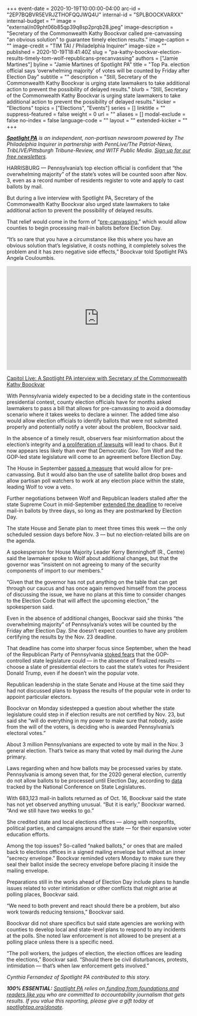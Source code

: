 +++
event-date = 2020-10-19T10:00:00-04:00
arc-id = "2EP7BQBVR5EVRJZTHOFQQJWQ4U"
internal-id = "SPLBOOCKVARXX"
internal-budget = ""
image = "external/n09pht06b85qp39q8sp2prqb28.jpeg"
image-description = "Secretary of the Commonwealth Kathy Boockvar called pre-canvassing \"an obvious solution\" to guarantee timely election results."
image-caption = ""
image-credit = "TIM TAI / Philadelphia Inquirer"
image-size = ""
published = 2020-10-19T18:41:40Z
slug = "pa-kathy-boockvar-election-results-timely-tom-wolf-republicans-precanvassing"
authors = ["Jamie Martines"]
byline = "Jamie Martines of Spotlight PA"
title = "Top Pa. election official says ‘overwhelming majority’ of votes will be counted by Friday after Election Day"
subtitle = ""
description = "Still, Secretary of the Commonwealth Kathy Boockvar is urging state lawmakers to take additional action to prevent the possibility of delayed results."
blurb = "Still, Secretary of the Commonwealth Kathy Boockvar is urging state lawmakers to take additional action to prevent the possibility of delayed results."
kicker = "Elections"
topics = ["Elections", "Events"]
series = []
linktitle = ""
suppress-featured = false
weight = 0
url = ""
aliases = []
modal-exclude = false
no-index = false
language-code = ""
layout = ""
extended-kicker = ""
+++

<a href="https://www.spotlightpa.org/"><i><b>Spotlight PA</b></i></a><i> is an independent, non-partisan newsroom powered by The Philadelphia Inquirer in partnership with PennLive/The Patriot-News, TribLIVE/Pittsburgh Tribune-Review, and WITF Public Media. </i><a href="https://www.spotlightpa.org/newsletters"><i>Sign up for our free newsletters</i></a><i>.</i>

HARRISBURG — Pennsylvania’s top election official is confident that “the overwhelming majority” of the state’s votes will be counted soon after Nov. 3, even as a record number of residents register to vote and apply to cast ballots by mail.

But during a live interview with Spotlight PA, Secretary of the Commonwealth Kathy Boockvar also urged state lawmakers to take additional action to prevent the possibility of delayed results.

That relief would come in the form of “<a href="https://www.spotlightpa.org/news/2020/10/pa-election-mail-ballots-counties-legislature-talks/" target=_blank>pre-canvassing</a>,” which would allow counties to begin processing mail-in ballots before Election Day.

“It’s so rare that you have a circumstance like this where you have an obvious solution that’s legislative, it costs nothing, it completely solves the problem and it has zero negative side effects,” Boockvar told Spotlight PA’s Angela Couloumbis.

<div style="padding:56.25% 0 0 0;position:relative;"><iframe src="https://player.vimeo.com/video/469848279?color=ffcb05&title=0&byline=0" style="position:absolute;top:0;left:0;width:100%;height:100%;" frameborder="0" allow="autoplay; fullscreen" allowfullscreen></iframe></div>
<script src="https://player.vimeo.com/api/player.js"></script>

<a class="is-sr-only" href="https://vimeo.com/469848279">Capitol Live: A Spotlight PA interview with Secretary of the Commonwealth Kathy Boockvar</a>

With Pennsylvania widely expected to be a deciding state in the contentious presidential contest, county election officials have for months asked lawmakers to pass a bill that allows for pre-canvassing to avoid a doomsday scenario where it takes weeks to declare a winner. The added time also would allow election officials to identify ballots that were not submitted properly and potentially notify a voter about the problem, Boockvar said.

In the absence of a timely result, observers fear misinformation about the election’s integrity and <a href="https://www.spotlightpa.org/news/2020/10/pa-supreme-federal-courts-election-decisions/" target=_blank>a proliferation of lawsuits</a> will lead to chaos. But it now appears less likely than ever that Democratic Gov. Tom Wolf and the GOP-led state legislature will come to an agreement before Election Day.

The House in September <a href="https://www.spotlightpa.org/news/2020/09/pa-election-reform-mail-ballots-voting-drop-boxes/" target="_blank">passed a measure</a> that would allow for pre-canvassing. But it would also ban the use of satellite ballot drop boxes and allow partisan poll watchers to work at any election place within the state, leading Wolf to vow a veto.

Further negotiations between Wolf and Republican leaders stalled after the state Supreme Court in mid-September <a href="https://www.spotlightpa.org/news/2020/09/pa-election-november-supreme-court-mail-ballots-tom-wolf/" target=_blank>extended the deadline</a> to receive mail-in ballots by three days, so long as they are postmarked by Election Day.

The state House and Senate plan to meet three times this week — the only scheduled session days before Nov. 3 — but no election-related bills are on the agenda.

<script src="https://www.spotlightpa.org/embed.js" async></script><div data-spl-embed-version="1" data-spl-src="https://www.spotlightpa.org/embeds/newsletter/"></div>

A spokesperson for House Majority Leader Kerry Benninghoff (R., Centre) said the lawmaker spoke to Wolf about additional changes, but that the governor was “insistent on not agreeing to many of the security components of import to our members.”

“Given that the governor has not put anything on the table that can get through our caucus and has once again removed himself from the process of discussing the issue, we have no plans at this time to consider changes to the Election Code that will affect the upcoming election,” the spokesperson said.

Even in the absence of additional changes, Boockvar said she thinks “the overwhelming majority” of Pennsylvania’s votes will be counted by the Friday after Election Day. She doesn’t expect counties to have any problem certifying the results by the Nov. 23 deadline.

That deadline has come into sharper focus since September, when the head of the Republican Party of Pennsylvania <a href="https://www.spotlightpa.org/news/2020/09/pennsylvania-popular-vote-presidential-election-legislature-donald-trump/" target=_blank>stoked fears</a> that the GOP-controlled state legislature could — in the absence of finalized results — choose a slate of presidential electors to cast the state’s votes for President Donald Trump, even if he doesn’t win the popular vote.

Republican leadership in the state Senate and House at the time said they had not discussed plans to bypass the results of the popular vote in order to appoint particular electors.

Boockvar on Monday sidestepped a question about whether the state legislature could step in if election results are not certified by Nov. 23, but said she “will do everything in my power to make sure that nobody, aside from the will of the voters, is deciding who is awarded Pennsylvania’s electoral votes.”

About 3 million Pennsylvanians are expected to vote by mail in the Nov. 3 general election. That’s twice as many that voted by mail during the June primary.

Laws regarding when and how ballots may be processed varies by state. Pennsylvania is among seven that, for the 2020 general election, currently do not allow ballots to be processed until Election Day, according to <a href="https://www.ncsl.org/research/elections-and-campaigns/absentee-and-mail-voting-policies-in-effect-for-the-2020-election.aspx">data</a> tracked by the National Conference on State Legislatures.

With 683,123 mail-in ballots returned as of Oct. 16, Boockvar said the state has not yet observed anything unusual. “But it is early,” Boockvar warned. “And we still have two weeks to go.”

<script src="https://www.spotlightpa.org/embed.js" async></script><div data-spl-embed-version="1" data-spl-src="https://www.spotlightpa.org/embeds/donate/?teaser_text=Spotlight%20PA%20provides%20essential%2C%20public-service%20journalism%20thanks%20to%20readers%20like%20you.%20Help%20us%20continue%20that%20work."></div>

She credited state and local elections offices — along with nonprofits, political parties, and campaigns around the state — for their expansive voter education efforts.

Among the top issues? So-called “naked ballots," or ones that are mailed back to elections offices in a signed mailing envelope but without an inner “secrecy envelope.” Boockvar reminded voters Monday to make sure they seal their ballot inside the secrecy envelope before placing it inside the mailing envelope.

Preparations still in the works ahead of Election Day include plans to handle issues related to voter intimidation or other conflicts that might arise at polling places, Boockvar said.

“We need to both prevent and react should there be a problem, but also work towards reducing tensions,” Boockvar said.

Boockvar did not share specifics but said state agencies are working with counties to develop local and state-level plans to respond to any incidents at the polls. She noted law enforcement is not allowed to be present at a polling place unless there is a specific need.

“The poll workers, the judges of election, the election offices are leading the elections,” Boockvar said. “Should there be civil disturbances, protests, intimidation — that’s when law enforcement gets involved.”

<i>Cynthia Fernandez of Spotlight PA contributed to this story.</i>

<i><b>100% ESSENTIAL:</b></i><i> </i><a href="https://www.spotlightpa.org/"><i>Spotlight PA</i></a><i> relies on</i><a href="https://www.spotlightpa.org/support"><i> funding from foundations and readers like you</i></a><i> who are committed to accountability journalism that gets results. If you value this reporting, please give a gift today at </i><a href="http://spotlightpa.org/donate"><i>spotlightpa.org/donate</i></a><i>.</i>

<script src="https://www.spotlightpa.org/embed.js" async></script><div data-spl-embed-version="1" data-spl-src="https://www.spotlightpa.org/embeds/tips/?tip_text=Are%20you%20a%20Pennsylvania%20voter%3F%20%3Cb%3EWhat%20are%20your%20Election%20Day%20concerns%3F%3C%2Fb%3E%20Tell%20us.%20"></div>
